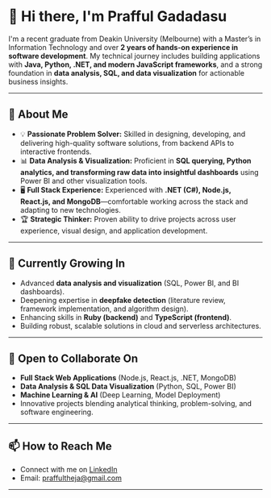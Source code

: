 # 👋 Hi there, I'm Prafful Gadadasu

I'm a recent graduate from Deakin University (Melbourne) with a Master’s in Information Technology and over **2 years of hands-on experience in software development**. My technical journey includes building applications with **Java, Python, .NET, and modern JavaScript frameworks**, and a strong foundation in **data analysis, SQL, and data visualization** for actionable business insights.

---

## 🚀 About Me

- 💡 **Passionate Problem Solver:** Skilled in designing, developing, and delivering high-quality software solutions, from backend APIs to interactive frontends.
- 📊 **Data Analysis & Visualization:** Proficient in **SQL querying, Python analytics, and transforming raw data into insightful dashboards** using Power BI and other visualization tools.
- 🖥️ **Full Stack Experience:** Experienced with **.NET (C#), Node.js, React.js, and MongoDB**—comfortable working across the stack and adapting to new technologies.
- 🏆 **Strategic Thinker:** Proven ability to drive projects across user experience, visual design, and application development.

---

## 🌱 Currently Growing In

- Advanced **data analysis and visualization** (SQL, Power BI, and BI dashboards).
- Deepening expertise in **deepfake detection** (literature review, framework implementation, and algorithm design).
- Enhancing skills in **Ruby (backend)** and **TypeScript (frontend)**.
- Building robust, scalable solutions in cloud and serverless architectures.

---

## 🤝 Open to Collaborate On

- **Full Stack Web Applications** (Node.js, React.js, .NET, MongoDB)
- **Data Analysis & SQL Data Visualization** (Python, SQL, Power BI)
- **Machine Learning & AI** (Deep Learning, Model Deployment)
- Innovative projects blending analytical thinking, problem-solving, and software engineering.

---

## 📫 How to Reach Me

- Connect with me on [LinkedIn](https://www.linkedin.com/in/praffulthejagadadasu)
- Email: praffultheja@gmail.com

---

<!---
praffulgadadasu/praffulgadadasu is a ✨ special ✨ repository because its `README.md` (this file) appears on your GitHub profile.
You can click the Preview link to take a look at your changes.
--->
